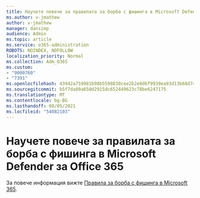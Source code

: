 ```yaml
---
title: Научете повече за правилата за борба с фишинга в Microsoft Defender за Office 365
ms.author: v-jmathew
author: v-jmathew
manager: dansimp
audience: Admin
ms.topic: article
ms.service: o365-administration
ROBOTS: NOINDEX, NOFOLLOW
localization_priority: Normal
ms.collection: Adm_O365
ms.custom:
- "9000760"
- "7391"
ms.openlocfilehash: 43942a759981b98b5598830cee2b2e0d6f9939ea93d13b68d74a7a1d7db201d4
ms.sourcegitcommit: b5f7da89a650d2915dc652449623c78be6247175
ms.translationtype: MT
ms.contentlocale: bg-BG
ms.lasthandoff: 08/05/2021
ms.locfileid: "54082103"
---
```

# <a name="learn-more-about-anti-phishing-policies-in-microsoft-defender-for-office-365"></a>Научете повече за правилата за борба с фишинга в Microsoft Defender за Office 365

За повече информация вижте [Правила за борба с фишинга в Microsoft 365](https://go.microsoft.com/fwlink/?linkid=2092235).
